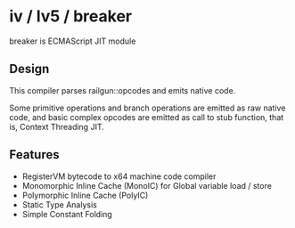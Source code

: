 # iv / lv5 / breaker

breaker is ECMAScript JIT module

## Design

This compiler parses railgun::opcodes and emits native code.

Some primitive operations and branch operations are emitted as raw native code,
and basic complex opcodes are emitted as call to stub function,
that is, Context Threading JIT.

## Features

* RegisterVM bytecode to x64 machine code compiler
* Monomorphic Inline Cache (MonoIC) for Global variable load / store
* Polymorphic Inline Cache (PolyIC)
* Static Type Analysis
* Simple Constant Folding

